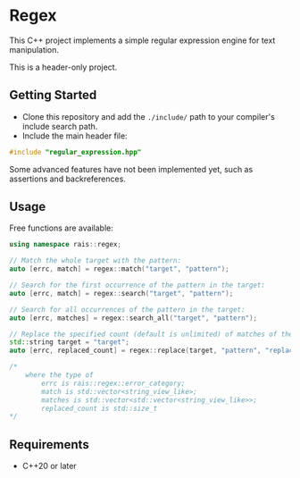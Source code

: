 
# Regex  

This C++ project implements a simple regular expression engine for text manipulation.

This is a header-only project.  

## Getting Started

- Clone this repository and add the `./include/` path to your compiler's include search path.
- Include the main header file: 
```c++
#include "regular_expression.hpp"
```

Some advanced features have not been implemented yet, such as assertions and backreferences.

## Usage

Free functions are available:
```c++
using namespace rais::regex;

// Match the whole target with the pattern:
auto [errc, match] = regex::match("target", "pattern");

// Search for the first occurrence of the pattern in the target:
auto [errc, match] = regex::search("target", "pattern");

// Search for all occurrences of the pattern in the target:
auto [errc, matches] = regex::search_all("target", "pattern");

// Replace the specified count (default is unlimited) of matches of the pattern in the target:
std::string target = "target";
auto [errc, replaced_count] = regex::replace(target, "pattern", "replacement" /*, replace-count */);

/*
    where the type of 
        errc is rais::regex::error_category;
        match is std::vector<string_view_like>;
        matches is std::vector<std::vector<string_view_like>>;
        replaced_count is std::size_t
*/ 
```

## Requirements

- C++20 or later

